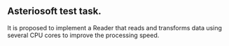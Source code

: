 ## Asteriosoft test task.

It is proposed to implement a Reader that reads and transforms data using several CPU cores to improve the processing speed.
